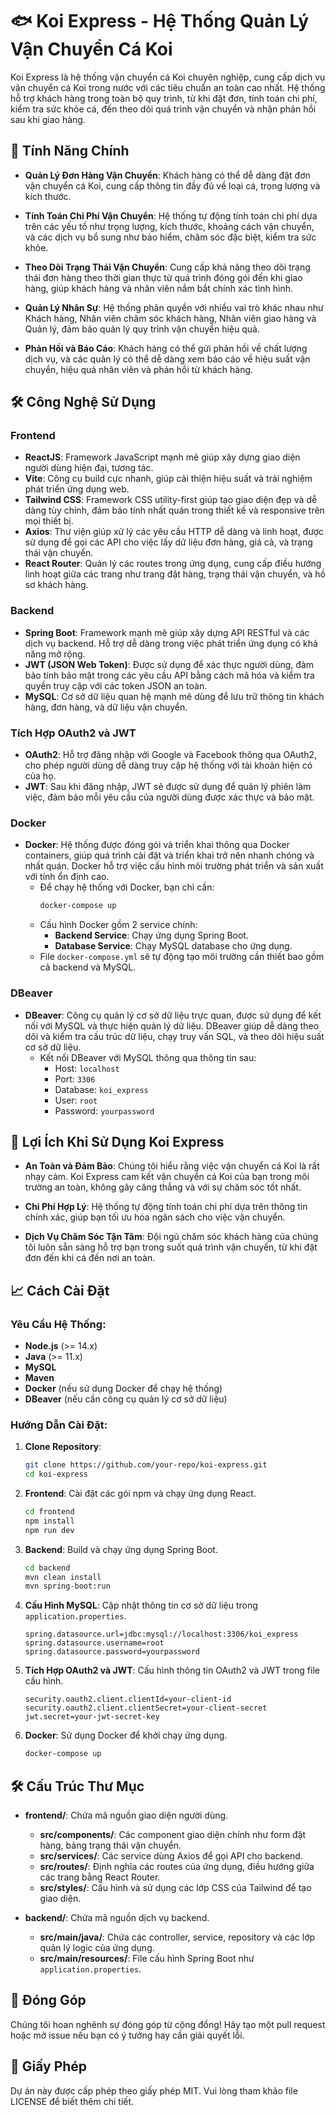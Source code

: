 
# 🐟 **Koi Express - Hệ Thống Quản Lý Vận Chuyển Cá Koi**

Koi Express là hệ thống vận chuyển cá Koi chuyên nghiệp, cung cấp dịch vụ vận chuyển cá Koi trong nước với các tiêu chuẩn an toàn cao nhất. Hệ thống hỗ trợ khách hàng trong toàn bộ quy trình, từ khi đặt đơn, tính toán chi phí, kiểm tra sức khỏe cá, đến theo dõi quá trình vận chuyển và nhận phản hồi sau khi giao hàng.

## 🚀 **Tính Năng Chính**
- **Quản Lý Đơn Hàng Vận Chuyển**: Khách hàng có thể dễ dàng đặt đơn vận chuyển cá Koi, cung cấp thông tin đầy đủ về loại cá, trọng lượng và kích thước.
  
- **Tính Toán Chi Phí Vận Chuyển**: Hệ thống tự động tính toán chi phí dựa trên các yếu tố như trọng lượng, kích thước, khoảng cách vận chuyển, và các dịch vụ bổ sung như bảo hiểm, chăm sóc đặc biệt, kiểm tra sức khỏe.

- **Theo Dõi Trạng Thái Vận Chuyển**: Cung cấp khả năng theo dõi trạng thái đơn hàng theo thời gian thực từ quá trình đóng gói đến khi giao hàng, giúp khách hàng và nhân viên nắm bắt chính xác tình hình.

- **Quản Lý Nhân Sự**: Hệ thống phân quyền với nhiều vai trò khác nhau như Khách hàng, Nhân viên chăm sóc khách hàng, Nhân viên giao hàng và Quản lý, đảm bảo quản lý quy trình vận chuyển hiệu quả.

- **Phản Hồi và Báo Cáo**: Khách hàng có thể gửi phản hồi về chất lượng dịch vụ, và các quản lý có thể dễ dàng xem báo cáo về hiệu suất vận chuyển, hiệu quả nhân viên và phản hồi từ khách hàng.

## 🛠️ **Công Nghệ Sử Dụng**
### **Frontend**
- **ReactJS**: Framework JavaScript mạnh mẽ giúp xây dựng giao diện người dùng hiện đại, tương tác.
- **Vite**: Công cụ build cực nhanh, giúp cải thiện hiệu suất và trải nghiệm phát triển ứng dụng web.
- **Tailwind CSS**: Framework CSS utility-first giúp tạo giao diện đẹp và dễ dàng tùy chỉnh, đảm bảo tính nhất quán trong thiết kế và responsive trên mọi thiết bị.
- **Axios**: Thư viện giúp xử lý các yêu cầu HTTP dễ dàng và linh hoạt, được sử dụng để gọi các API cho việc lấy dữ liệu đơn hàng, giá cả, và trạng thái vận chuyển.
- **React Router**: Quản lý các routes trong ứng dụng, cung cấp điều hướng linh hoạt giữa các trang như trang đặt hàng, trạng thái vận chuyển, và hồ sơ khách hàng.

### **Backend**
- **Spring Boot**: Framework mạnh mẽ giúp xây dựng API RESTful và các dịch vụ backend. Hỗ trợ dễ dàng trong việc phát triển ứng dụng có khả năng mở rộng.
- **JWT (JSON Web Token)**: Được sử dụng để xác thực người dùng, đảm bảo tính bảo mật trong các yêu cầu API bằng cách mã hóa và kiểm tra quyền truy cập với các token JSON an toàn.
- **MySQL**: Cơ sở dữ liệu quan hệ mạnh mẽ dùng để lưu trữ thông tin khách hàng, đơn hàng, và dữ liệu vận chuyển.

### **Tích Hợp OAuth2 và JWT**
- **OAuth2**: Hỗ trợ đăng nhập với Google và Facebook thông qua OAuth2, cho phép người dùng dễ dàng truy cập hệ thống với tài khoản hiện có của họ.
- **JWT**: Sau khi đăng nhập, JWT sẽ được sử dụng để quản lý phiên làm việc, đảm bảo mỗi yêu cầu của người dùng được xác thực và bảo mật.

### **Docker**
- **Docker**: Hệ thống được đóng gói và triển khai thông qua Docker containers, giúp quá trình cài đặt và triển khai trở nên nhanh chóng và nhất quán. Docker hỗ trợ việc cấu hình môi trường phát triển và sản xuất với tính ổn định cao.
   - Để chạy hệ thống với Docker, bạn chỉ cần:
     ```bash
     docker-compose up
     ```
   - Cấu hình Docker gồm 2 service chính:
     - **Backend Service**: Chạy ứng dụng Spring Boot.
     - **Database Service**: Chạy MySQL database cho ứng dụng.
   - File `docker-compose.yml` sẽ tự động tạo môi trường cần thiết bao gồm cả backend và MySQL.

### **DBeaver**
- **DBeaver**: Công cụ quản lý cơ sở dữ liệu trực quan, được sử dụng để kết nối với MySQL và thực hiện quản lý dữ liệu. DBeaver giúp dễ dàng theo dõi và kiểm tra cấu trúc dữ liệu, chạy truy vấn SQL, và theo dõi hiệu suất cơ sở dữ liệu.
   - Kết nối DBeaver với MySQL thông qua thông tin sau:
     - Host: `localhost`
     - Port: `3306`
     - Database: `koi_express`
     - User: `root`
     - Password: `yourpassword`

## 🌟 **Lợi Ích Khi Sử Dụng Koi Express**
- **An Toàn và Đảm Bảo**: Chúng tôi hiểu rằng việc vận chuyển cá Koi là rất nhạy cảm. Koi Express cam kết vận chuyển cá Koi của bạn trong môi trường an toàn, không gây căng thẳng và với sự chăm sóc tốt nhất.
  
- **Chi Phí Hợp Lý**: Hệ thống tự động tính toán chi phí dựa trên thông tin chính xác, giúp bạn tối ưu hóa ngân sách cho việc vận chuyển.

- **Dịch Vụ Chăm Sóc Tận Tâm**: Đội ngũ chăm sóc khách hàng của chúng tôi luôn sẵn sàng hỗ trợ bạn trong suốt quá trình vận chuyển, từ khi đặt đơn đến khi cá đến nơi an toàn.

## 📈 **Cách Cài Đặt**
### Yêu Cầu Hệ Thống:
- **Node.js** (>= 14.x)
- **Java** (>= 11.x)
- **MySQL**
- **Maven**
- **Docker** (nếu sử dụng Docker để chạy hệ thống)
- **DBeaver** (nếu cần công cụ quản lý cơ sở dữ liệu)

### Hướng Dẫn Cài Đặt:
1. **Clone Repository**:
   ```bash
   git clone https://github.com/your-repo/koi-express.git
   cd koi-express
   ```

2. **Frontend**: Cài đặt các gói npm và chạy ứng dụng React.
   ```bash
   cd frontend
   npm install
   npm run dev
   ```

3. **Backend**: Build và chạy ứng dụng Spring Boot.
   ```bash
   cd backend
   mvn clean install
   mvn spring-boot:run
   ```

4. **Cấu Hình MySQL**: Cập nhật thông tin cơ sở dữ liệu trong `application.properties`.
   ```properties
   spring.datasource.url=jdbc:mysql://localhost:3306/koi_express
   spring.datasource.username=root
   spring.datasource.password=yourpassword
   ```

5. **Tích Hợp OAuth2 và JWT**: Cấu hình thông tin OAuth2 và JWT trong file cấu hình.
   ```properties
   security.oauth2.client.clientId=your-client-id
   security.oauth2.client.clientSecret=your-client-secret
   jwt.secret=your-jwt-secret-key
   ```

6. **Docker**: Sử dụng Docker để khởi chạy ứng dụng.
   ```bash
   docker-compose up
   ```

## 🛠️ **Cấu Trúc Thư Mục**
- **frontend/**: Chứa mã nguồn giao diện người dùng.
  - **src/components/**: Các component giao diện chính như form đặt hàng, bảng trạng thái vận chuyển.
  - **src/services/**: Các service dùng Axios để gọi API cho backend.
  - **src/routes/**: Định nghĩa các routes của ứng dụng, điều hướng giữa các trang bằng React Router.
  - **src/styles/**: Cấu hình và sử dụng các lớp CSS của Tailwind để tạo giao diện.
  
- **backend/**: Chứa mã nguồn dịch vụ backend.
  - **src/main/java/**: Chứa các controller, service, repository và các lớp quản lý logic của ứng dụng.
  - **src/main/resources/**: File cấu hình Spring Boot như `application.properties`.

## 🤝 **Đóng Góp**
Chúng tôi hoan nghênh sự đóng góp từ cộng đồng! Hãy tạo một pull request hoặc mở issue nếu bạn có ý tưởng hay cần giải quyết lỗi.

## 📄 **Giấy Phép**
Dự án này được cấp phép theo giấy phép MIT. Vui lòng tham khảo file LICENSE để biết thêm chi tiết.
